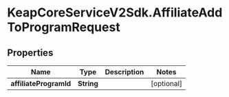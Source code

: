 # KeapCoreServiceV2Sdk.AffiliateAddToProgramRequest

## Properties

Name | Type | Description | Notes
------------ | ------------- | ------------- | -------------
**affiliateProgramId** | **String** |  | [optional] 


